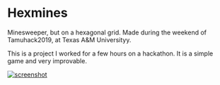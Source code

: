 # Hexmines
Minesweeper, but on a hexagonal grid. Made during the weekend of Tamuhack2019, at Texas A&M Universityy.

This is a project I worked for a few hours on a hackathon. It is a simple game and very improvable.

<a href="https://hexmines.visaub.com">![screenshot](https://raw.githubusercontent.com/visaub/Hexmines/master/hexmines.PNG)</a>
